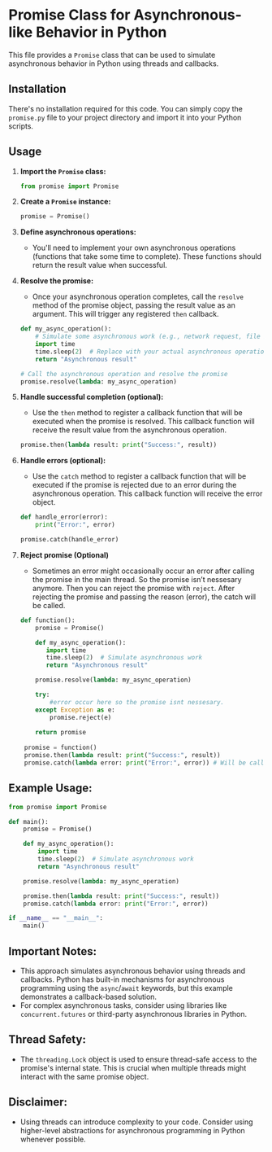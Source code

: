 # Promise Class for Asynchronous-like Behavior in Python

This file provides a `Promise` class that can be used to simulate asynchronous behavior in Python using threads and callbacks.

## Installation

There's no installation required for this code. You can simply copy the `promise.py` file to your project directory and import it into your Python scripts.

## Usage

1. **Import the `Promise` class:**

   ```python
   from promise import Promise
   ```

2. **Create a `Promise` instance:**

   ```python
   promise = Promise()
   ```

3. **Define asynchronous operations:**

   - You'll need to implement your own asynchronous operations (functions that take some time to complete). These functions should return the result value when successful.

4. **Resolve the promise:**

   - Once your asynchronous operation completes, call the `resolve` method of the promise object, passing the result value as an argument. This will trigger any registered `then` callback.

   ```python
   def my_async_operation():
       # Simulate some asynchronous work (e.g., network request, file I/O)
       import time
       time.sleep(2)  # Replace with your actual asynchronous operation
       return "Asynchronous result"

   # Call the asynchronous operation and resolve the promise
   promise.resolve(lambda: my_async_operation)
   ```

5. **Handle successful completion (optional):**

   - Use the `then` method to register a callback function that will be executed when the promise is resolved. This callback function will receive the result value from the asynchronous operation.

   ```python
   promise.then(lambda result: print("Success:", result))
   ```

6. **Handle errors (optional):**

   - Use the `catch` method to register a callback function that will be executed if the promise is rejected due to an error during the asynchronous operation. This callback function will receive the error object.

   ```python
   def handle_error(error):
       print("Error:", error)

   promise.catch(handle_error)
   ```

7. **Reject promise (Optional)**

   - Sometimes an error might occasionally occur an error after calling the promise in the main thread. So the promise isn’t nessesary anymore. Then you can reject the promise with `reject`. After rejecting the promise and passing the reason (error), the catch will be called.
   
   ```python
   def function():
       promise = Promise()

       def my_async_operation():
          import time
          time.sleep(2)  # Simulate asynchronous work
          return "Asynchronous result"

       promise.resolve(lambda: my_async_operation)
   
       try:
           #error occur here so the promise isnt nessesary.
       except Exception as e:
           promise.reject(e)
       
       return promise
    
    promise = function()
    promise.then(lambda result: print("Success:", result))
    promise.catch(lambda error: print("Error:", error)) # Will be called

   ```
   
## Example Usage:

```python
from promise import Promise

def main():
    promise = Promise()

    def my_async_operation():
        import time
        time.sleep(2)  # Simulate asynchronous work
        return "Asynchronous result"

    promise.resolve(lambda: my_async_operation)

    promise.then(lambda result: print("Success:", result))
    promise.catch(lambda error: print("Error:", error))

if __name__ == "__main__":
    main()
```

## Important Notes:

- This approach simulates asynchronous behavior using threads and callbacks. Python has built-in mechanisms for asynchronous programming using the `async`/`await` keywords, but this example demonstrates a callback-based solution.
- For complex asynchronous tasks, consider using libraries like `concurrent.futures` or third-party asynchronous libraries in Python.

## Thread Safety:

- The `threading.Lock` object is used to ensure thread-safe access to the promise's internal state. This is crucial when multiple threads might interact with the same promise object.

## Disclaimer:

- Using threads can introduce complexity to your code. Consider using higher-level abstractions for asynchronous programming in Python whenever possible.
